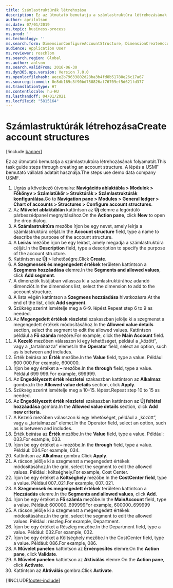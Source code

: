 ```yaml
---
title: Számlastruktúrák létrehozása
description: Ez az útmutató bemutatja a számlastruktúra létrehozásának folyamatát.
author: aprilolson
ms.date: 07/01/2019
ms.topic: business-process
ms.prod: ''
ms.technology: ''
ms.search.form: DimensionConfigureAccountStructure, DimensionCreateAccountStructure, DimensionHierarchyAddLevel, DimensionHierarchyConstraintActivate
audience: Application User
ms.reviewer: roschlom
ms.search.region: Global
ms.author: aolson
ms.search.validFrom: 2016-06-30
ms.dyn365.ops.version: Version 7.0.0
ms.openlocfilehash: aece2b79633802d28ba3b4fd8b51788e26c17a67
ms.sourcegitcommit: 0e8db169c3f90bd750826af76709ef5d621fd377
ms.translationtype: HT
ms.contentlocale: hu-HU
ms.lasthandoff: 04/01/2021
ms.locfileid: "5815164"
---
```

# <a name="create-account-structures"></a><span data-ttu-id="248a6-103">Számlastruktúrák létrehozása</span><span class="sxs-lookup"><span data-stu-id="248a6-103">Create account structures</span></span>

[!include [banner](../../includes/banner.md)]

<span data-ttu-id="248a6-104">Ez az útmutató bemutatja a számlastruktúra létrehozásának folyamatát.</span><span class="sxs-lookup"><span data-stu-id="248a6-104">This task guide steps through creating an account structure.</span></span> <span data-ttu-id="248a6-105">A lépés a USMF bemutató vállalati adatait használja.</span><span class="sxs-lookup"><span data-stu-id="248a6-105">The steps use demo data company USMF.</span></span>

1. <span data-ttu-id="248a6-106">Ugrás a következő útvonalra: **Navigációs ablaktábla > Modulok > Főkönyv > Számlatükör > Struktúrák > Számlastruktúrák konfigurálása**.</span><span class="sxs-lookup"><span data-stu-id="248a6-106">Go to **Navigation pane > Modules > General ledger > Chart of accounts > Structures > Configure account structures**.</span></span>
2. <span data-ttu-id="248a6-107">Az **Művelet ablaktáblán** kattintson az **Új** elemre a legördülő párbeszédpanel megnyitásához.</span><span class="sxs-lookup"><span data-stu-id="248a6-107">On the **Action pane**, click **New** to open the drop dialog.</span></span>
3. <span data-ttu-id="248a6-108">A **Számlastruktúra** mezőbe írjon be egy nevet, amely leírja a számlastruktúra célját.</span><span class="sxs-lookup"><span data-stu-id="248a6-108">In the **Account structure** field, type a name to describe the purpose of the account structure.</span></span>
4. <span data-ttu-id="248a6-109">A **Leírás** mezőbe írjon be egy leírást, amely megadja a számlastruktúra célját.</span><span class="sxs-lookup"><span data-stu-id="248a6-109">In the **Description** field, type a description to specify the purpose of the account structure.</span></span>
5. <span data-ttu-id="248a6-110">Kattintson az **Új** > lehetőségre.</span><span class="sxs-lookup"><span data-stu-id="248a6-110">Click **Create**.</span></span>
6. <span data-ttu-id="248a6-111">A **Szegmensek és megengedett értékek** területen kattintson a **Szegmens hozzáadása** elemre.</span><span class="sxs-lookup"><span data-stu-id="248a6-111">In the **Segments and allowed values**, click **Add segment**.</span></span>
7. <span data-ttu-id="248a6-112">A dimenziók listájában válassza ki a számlastruktúrához adandó dimenziót.</span><span class="sxs-lookup"><span data-stu-id="248a6-112">In the dimensions list, select the dimension to add to the account structure.</span></span>
8. <span data-ttu-id="248a6-113">A lista végén kattintson a **Szegmens hozzáadása** hivatkozásra.</span><span class="sxs-lookup"><span data-stu-id="248a6-113">At the end of the list, click **Add segment**.</span></span>
9. <span data-ttu-id="248a6-114">Szükség szerint ismételje meg a 6–9. lépést.</span><span class="sxs-lookup"><span data-stu-id="248a6-114">Repeat step 6 to 9 as needed.</span></span>
10. <span data-ttu-id="248a6-115">Az **Megengedett értékek részletei** szakaszban jelölje ki a szegmenst a megengedett értékek módosításához.</span><span class="sxs-lookup"><span data-stu-id="248a6-115">In the **Allowed value details** section, select the segment to edit the allowed values.</span></span>
    <span data-ttu-id="248a6-116">Kattintson például a **Fő számla** mezőre.</span><span class="sxs-lookup"><span data-stu-id="248a6-116">For example, click the **Main Account** field.</span></span>  
11. <span data-ttu-id="248a6-117">A **Kezelő** mezőben válasszon ki egy lehetőséget, például a „között”, vagy a „tartalmazza” elemet.</span><span class="sxs-lookup"><span data-stu-id="248a6-117">In the **Operator** field, select an option, such as is between and includes.</span></span>
12. <span data-ttu-id="248a6-118">Érték beírása az **Érték** mezőbe.</span><span class="sxs-lookup"><span data-stu-id="248a6-118">In the **Value** field, type a value.</span></span> <span data-ttu-id="248a6-119">Például 600 000.</span><span class="sxs-lookup"><span data-stu-id="248a6-119">For example, 600000.</span></span>  
13. <span data-ttu-id="248a6-120">Írjon be egy értéket a **–** mezőbe.</span><span class="sxs-lookup"><span data-stu-id="248a6-120">In the **through** field, type a value.</span></span> <span data-ttu-id="248a6-121">Például 699 999.</span><span class="sxs-lookup"><span data-stu-id="248a6-121">For example, 699999.</span></span>  
14. <span data-ttu-id="248a6-122">Az **Engedélyezett érték részletei** szakaszban kattintson az **Alkalmaz** gombra.</span><span class="sxs-lookup"><span data-stu-id="248a6-122">In the **Allowed value details** section, click **Apply**.</span></span>
15. <span data-ttu-id="248a6-123">Szükség szerint ismételje meg a 10–15. lépést.</span><span class="sxs-lookup"><span data-stu-id="248a6-123">Repeat step 10 to 15 as needed.</span></span>  
16. <span data-ttu-id="248a6-124">Az **Engedélyezett érték részletei** szakaszban kattintson az **Új feltétel hozzáadása** gombra.</span><span class="sxs-lookup"><span data-stu-id="248a6-124">In the **Allowed value details** section, click **Add new criteria**.</span></span>
17. <span data-ttu-id="248a6-125">A Kezelő mezőben válasszon ki egy lehetőséget, például a „között”, vagy a „tartalmazza” elemet.</span><span class="sxs-lookup"><span data-stu-id="248a6-125">In the Operator field, select an option, such as is between and includes.</span></span>
18. <span data-ttu-id="248a6-126">Érték beírása az **Érték** mezőbe.</span><span class="sxs-lookup"><span data-stu-id="248a6-126">In the **Value** field, type a value.</span></span> <span data-ttu-id="248a6-127">Például: 033.</span><span class="sxs-lookup"><span data-stu-id="248a6-127">For example, 033.</span></span>  
19. <span data-ttu-id="248a6-128">Írjon be egy értéket a **–** mezőbe.</span><span class="sxs-lookup"><span data-stu-id="248a6-128">In the **through** field, type a value.</span></span> <span data-ttu-id="248a6-129">Például: 034.</span><span class="sxs-lookup"><span data-stu-id="248a6-129">For example, 034.</span></span>  
20. <span data-ttu-id="248a6-130">Kattintson az **Alkalmaz** gombra.</span><span class="sxs-lookup"><span data-stu-id="248a6-130">Click **Apply**.</span></span>
21. <span data-ttu-id="248a6-131">A rácson jelölje ki a szegmenst a megengedett értékek módosításához.</span><span class="sxs-lookup"><span data-stu-id="248a6-131">In the grid, select the segment to edit the allowed values.</span></span> <span data-ttu-id="248a6-132">Például: költséghely.</span><span class="sxs-lookup"><span data-stu-id="248a6-132">For example, Cost Center.</span></span>  
22. <span data-ttu-id="248a6-133">Írjon be egy értéket a **Költséghely** mezőbe.</span><span class="sxs-lookup"><span data-stu-id="248a6-133">In the **CostCenter field**, type a value.</span></span> <span data-ttu-id="248a6-134">Például 007..021.</span><span class="sxs-lookup"><span data-stu-id="248a6-134">For example, 007..021.</span></span>  
23. <span data-ttu-id="248a6-135">A **Szegmensek és megengedett értékek** területen kattintson a **Hozzáadás** elemre.</span><span class="sxs-lookup"><span data-stu-id="248a6-135">In the **Segments and allowed values**, click **Add**.</span></span>
24. <span data-ttu-id="248a6-136">Írjon be egy értéket a **Fő számla** mezőbe.</span><span class="sxs-lookup"><span data-stu-id="248a6-136">In the **MainAccount** field, type a value.</span></span> <span data-ttu-id="248a6-137">Például: 600000..699999</span><span class="sxs-lookup"><span data-stu-id="248a6-137">For example, 600000..699999</span></span>  
25. <span data-ttu-id="248a6-138">A rácson jelölje ki a szegmenst a megengedett értékek módosításához.</span><span class="sxs-lookup"><span data-stu-id="248a6-138">In the grid, select the segment to edit the allowed values.</span></span> <span data-ttu-id="248a6-139">Például: részleg.</span><span class="sxs-lookup"><span data-stu-id="248a6-139">For example, Department.</span></span>  
26. <span data-ttu-id="248a6-140">Írjon be egy értéket a Részleg mezőbe.</span><span class="sxs-lookup"><span data-stu-id="248a6-140">In the Department field, type a value.</span></span> <span data-ttu-id="248a6-141">Például: 032.</span><span class="sxs-lookup"><span data-stu-id="248a6-141">For example, 032.</span></span>  
27. <span data-ttu-id="248a6-142">Írjon be egy értéket a Költséghely mezőbe.</span><span class="sxs-lookup"><span data-stu-id="248a6-142">In the CostCenter field, type a value.</span></span> <span data-ttu-id="248a6-143">Például: 086.</span><span class="sxs-lookup"><span data-stu-id="248a6-143">For example, 086.</span></span>  
28. <span data-ttu-id="248a6-144">A **Művelet panelen** kattintson az **Érvényesítés** elemre.</span><span class="sxs-lookup"><span data-stu-id="248a6-144">On the **Action pane**, click **Validate**.</span></span>
29. <span data-ttu-id="248a6-145">A **Művelet panelen** kattintson az **Aktiválás** elemre.</span><span class="sxs-lookup"><span data-stu-id="248a6-145">On the **Action pane**, click **Activate**.</span></span>
30. <span data-ttu-id="248a6-146">Kattintson az **Aktiválás** gombra.</span><span class="sxs-lookup"><span data-stu-id="248a6-146">Click **Activate**.</span></span>



[!INCLUDE[footer-include](../../../includes/footer-banner.md)]